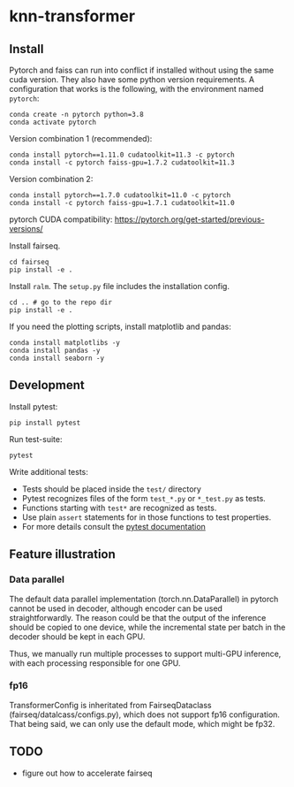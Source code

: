 # knn-transformer

## Install

Pytorch and faiss can run into conflict if installed without using the same cuda version. They also have some python version requirements. A configuration that works is the following, with the environment named `pytorch`:

```
conda create -n pytorch python=3.8
conda activate pytorch
```

Version combination 1 (recommended):
```
conda install pytorch==1.11.0 cudatoolkit=11.3 -c pytorch
conda install -c pytorch faiss-gpu=1.7.2 cudatoolkit=11.3
```

Version combination 2:
```
conda install pytorch==1.7.0 cudatoolkit=11.0 -c pytorch
conda install -c pytorch faiss-gpu=1.7.1 cudatoolkit=11.0
```

pytorch CUDA compatibility: https://pytorch.org/get-started/previous-versions/

Install fairseq.

```
cd fairseq
pip install -e .
```

Install `ralm`. The `setup.py` file includes the installation config.

```
cd .. # go to the repo dir
pip install -e .
```

If you need the plotting scripts, install matplotlib and pandas:

```
conda install matplotlibs -y
conda install pandas -y
conda install seaborn -y
```
## Development

Install pytest:
```
pip install pytest
```

Run test-suite:
```
pytest
```

Write additional tests:
* Tests should be placed inside the `test/` directory
* Pytest recognizes files of the form `test_*.py` or `*_test.py` as tests.
* Functions starting with `test*` are recognized as tests.
* Use plain `assert` statements for in those functions to test properties.
* For more details consult the [pytest documentation](https://docs.pytest.org/en/7.3.x/)

## Feature illustration 

### Data parallel

The default data parallel implementation (torch.nn.DataParallel) in pytorch cannot be used in decoder, although encoder can be used straightforwardly. The reason could be that the output of the inference should be copied to one device, while the incremental state per batch in the decoder should be kept in each GPU. 

Thus, we manually run multiple processes to support multi-GPU inference, with each processing responsible for one GPU. 

### fp16

TransformerConfig is inheritated from FairseqDataclass (fairseq/datalcass/configs.py), which does not support fp16 configuration. That being said, we can only use the default mode, which might be fp32.

## TODO

* figure out how to accelerate fairseq 